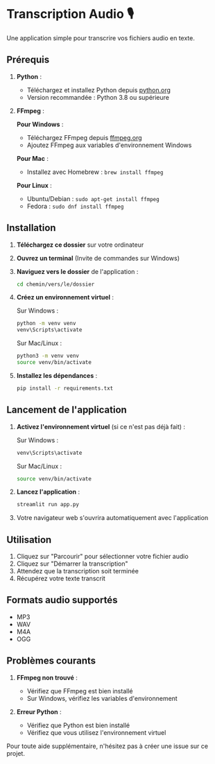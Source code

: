 # Transcription Audio 🎙️

Une application simple pour transcrire vos fichiers audio en texte.

## Prérequis

1. **Python** : 
   - Téléchargez et installez Python depuis [python.org](https://python.org)
   - Version recommandée : Python 3.8 ou supérieure

2. **FFmpeg** :
   
   **Pour Windows** :
   - Téléchargez FFmpeg depuis [ffmpeg.org](https://ffmpeg.org/download.html)
   - Ajoutez FFmpeg aux variables d'environnement Windows

   **Pour Mac** :
   - Installez avec Homebrew : `brew install ffmpeg`

   **Pour Linux** :
   - Ubuntu/Debian : `sudo apt-get install ffmpeg`
   - Fedora : `sudo dnf install ffmpeg`

## Installation

1. **Téléchargez ce dossier** sur votre ordinateur

2. **Ouvrez un terminal** (Invite de commandes sur Windows)

3. **Naviguez vers le dossier** de l'application :
   ```bash
   cd chemin/vers/le/dossier
   ```

4. **Créez un environnement virtuel** :
   
   Sur Windows :
   ```bash
   python -m venv venv
   venv\Scripts\activate
   ```

   Sur Mac/Linux :
   ```bash
   python3 -m venv venv
   source venv/bin/activate
   ```

5. **Installez les dépendances** :
   ```bash
   pip install -r requirements.txt
   ```

## Lancement de l'application

1. **Activez l'environnement virtuel** (si ce n'est pas déjà fait) :
   
   Sur Windows :
   ```bash
   venv\Scripts\activate
   ```

   Sur Mac/Linux :
   ```bash
   source venv/bin/activate
   ```

2. **Lancez l'application** :
   ```bash
   streamlit run app.py
   ```

3. Votre navigateur web s'ouvrira automatiquement avec l'application

## Utilisation

1. Cliquez sur "Parcourir" pour sélectionner votre fichier audio
2. Cliquez sur "Démarrer la transcription"
3. Attendez que la transcription soit terminée
4. Récupérez votre texte transcrit

## Formats audio supportés

- MP3
- WAV
- M4A
- OGG

## Problèmes courants

1. **FFmpeg non trouvé** :
   - Vérifiez que FFmpeg est bien installé
   - Sur Windows, vérifiez les variables d'environnement

2. **Erreur Python** :
   - Vérifiez que Python est bien installé
   - Vérifiez que vous utilisez l'environnement virtuel

Pour toute aide supplémentaire, n'hésitez pas à créer une issue sur ce projet. 